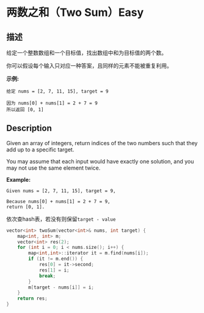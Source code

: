 # 两数之和（Two Sum）Easy
## 描述
给定一个整数数组和一个目标值，找出数组中和为目标值的两个数。

你可以假设每个输入只对应一种答案，且同样的元素不能被重复利用。

**示例:**
```
给定 nums = [2, 7, 11, 15], target = 9

因为 nums[0] + nums[1] = 2 + 7 = 9
所以返回 [0, 1]
```

## Description
Given an array of integers, return indices of the two numbers such that they add up to a specific target.

You may assume that each input would have exactly one solution, and you may not use the same element twice.

**Example:**
```
Given nums = [2, 7, 11, 15], target = 9,

Because nums[0] + nums[1] = 2 + 7 = 9,
return [0, 1].
```


依次查hash表，若没有则保留`target - value`
```c++
vector<int> twoSum(vector<int>& nums, int target) {
	map<int, int> m;
	vector<int> res(2);
	for (int i = 0; i < nums.size(); i++) {
		map<int,int>::iterator it = m.find(nums[i]);
		if (it != m.end()) {
			res[0] = it->second;
			res[1] = i;
			break;
		}
		m[target - nums[i]] = i;
	}
	return res;
}

```